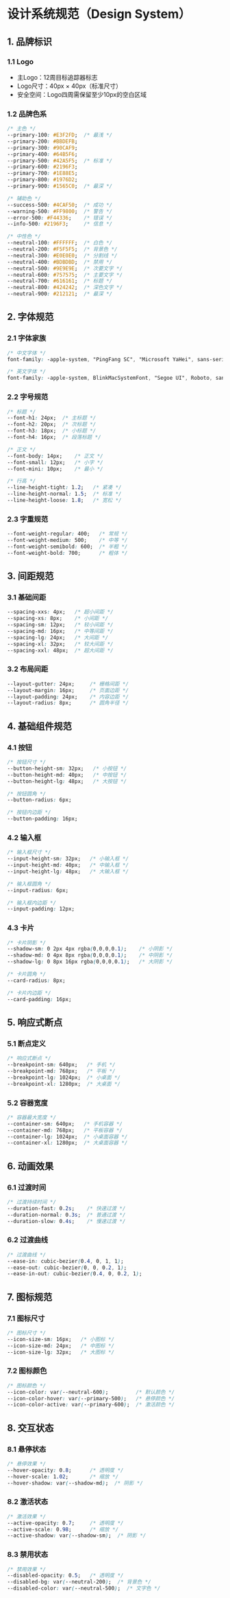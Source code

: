 # 设计系统规范（Design System）

## 1. 品牌标识

### 1.1 Logo
- 主Logo：12周目标追踪器标志
- Logo尺寸：40px × 40px（标准尺寸）
- 安全空间：Logo四周需保留至少10px的空白区域

### 1.2 品牌色系
```css
/* 主色 */
--primary-100: #E3F2FD;  /* 最浅 */
--primary-200: #BBDEFB;
--primary-300: #90CAF9;
--primary-400: #64B5F6;
--primary-500: #42A5F5;  /* 标准 */
--primary-600: #2196F3;
--primary-700: #1E88E5;
--primary-800: #1976D2;
--primary-900: #1565C0;  /* 最深 */

/* 辅助色 */
--success-500: #4CAF50;  /* 成功 */
--warning-500: #FF9800;  /* 警告 */
--error-500: #F44336;    /* 错误 */
--info-500: #2196F3;     /* 信息 */

/* 中性色 */
--neutral-100: #FFFFFF;  /* 白色 */
--neutral-200: #F5F5F5;  /* 背景色 */
--neutral-300: #E0E0E0;  /* 分割线 */
--neutral-400: #BDBDBD;  /* 禁用 */
--neutral-500: #9E9E9E;  /* 次要文字 */
--neutral-600: #757575;  /* 主要文字 */
--neutral-700: #616161;  /* 标题 */
--neutral-800: #424242;  /* 深色文字 */
--neutral-900: #212121;  /* 最深 */
```

## 2. 字体规范

### 2.1 字体家族
```css
/* 中文字体 */
font-family: -apple-system, "PingFang SC", "Microsoft YaHei", sans-serif;

/* 英文字体 */
font-family: -apple-system, BlinkMacSystemFont, "Segoe UI", Roboto, sans-serif;
```

### 2.2 字号规范
```css
/* 标题 */
--font-h1: 24px;  /* 主标题 */
--font-h2: 20px;  /* 次标题 */
--font-h3: 18px;  /* 小标题 */
--font-h4: 16px;  /* 段落标题 */

/* 正文 */
--font-body: 14px;    /* 正文 */
--font-small: 12px;   /* 小字 */
--font-mini: 10px;    /* 最小 */

/* 行高 */
--line-height-tight: 1.2;   /* 紧凑 */
--line-height-normal: 1.5;  /* 标准 */
--line-height-loose: 1.8;   /* 宽松 */
```

### 2.3 字重规范
```css
--font-weight-regular: 400;   /* 常规 */
--font-weight-medium: 500;    /* 中等 */
--font-weight-semibold: 600;  /* 半粗 */
--font-weight-bold: 700;      /* 粗体 */
```

## 3. 间距规范

### 3.1 基础间距
```css
--spacing-xxs: 4px;   /* 超小间距 */
--spacing-xs: 8px;    /* 小间距 */
--spacing-sm: 12px;   /* 较小间距 */
--spacing-md: 16px;   /* 中等间距 */
--spacing-lg: 24px;   /* 大间距 */
--spacing-xl: 32px;   /* 较大间距 */
--spacing-xxl: 48px;  /* 超大间距 */
```

### 3.2 布局间距
```css
--layout-gutter: 24px;     /* 栅格间距 */
--layout-margin: 16px;     /* 页面边距 */
--layout-padding: 24px;    /* 内容边距 */
--layout-radius: 8px;      /* 圆角半径 */
```

## 4. 基础组件规范

### 4.1 按钮
```css
/* 按钮尺寸 */
--button-height-sm: 32px;   /* 小按钮 */
--button-height-md: 40px;   /* 中按钮 */
--button-height-lg: 48px;   /* 大按钮 */

/* 按钮圆角 */
--button-radius: 6px;

/* 按钮内边距 */
--button-padding: 16px;
```

### 4.2 输入框
```css
/* 输入框尺寸 */
--input-height-sm: 32px;   /* 小输入框 */
--input-height-md: 40px;   /* 中输入框 */
--input-height-lg: 48px;   /* 大输入框 */

/* 输入框圆角 */
--input-radius: 6px;

/* 输入框内边距 */
--input-padding: 12px;
```

### 4.3 卡片
```css
/* 卡片阴影 */
--shadow-sm: 0 2px 4px rgba(0,0,0,0.1);    /* 小阴影 */
--shadow-md: 0 4px 8px rgba(0,0,0,0.1);    /* 中阴影 */
--shadow-lg: 0 8px 16px rgba(0,0,0,0.1);   /* 大阴影 */

/* 卡片圆角 */
--card-radius: 8px;

/* 卡片内边距 */
--card-padding: 16px;
```

## 5. 响应式断点

### 5.1 断点定义
```css
/* 响应式断点 */
--breakpoint-sm: 640px;   /* 手机 */
--breakpoint-md: 768px;   /* 平板 */
--breakpoint-lg: 1024px;  /* 小桌面 */
--breakpoint-xl: 1280px;  /* 大桌面 */
```

### 5.2 容器宽度
```css
/* 容器最大宽度 */
--container-sm: 640px;   /* 手机容器 */
--container-md: 768px;   /* 平板容器 */
--container-lg: 1024px;  /* 小桌面容器 */
--container-xl: 1280px;  /* 大桌面容器 */
```

## 6. 动画效果

### 6.1 过渡时间
```css
/* 过渡持续时间 */
--duration-fast: 0.2s;    /* 快速过渡 */
--duration-normal: 0.3s;  /* 普通过渡 */
--duration-slow: 0.4s;    /* 慢速过渡 */
```

### 6.2 过渡曲线
```css
/* 过渡曲线 */
--ease-in: cubic-bezier(0.4, 0, 1, 1);
--ease-out: cubic-bezier(0, 0, 0.2, 1);
--ease-in-out: cubic-bezier(0.4, 0, 0.2, 1);
```

## 7. 图标规范

### 7.1 图标尺寸
```css
/* 图标尺寸 */
--icon-size-sm: 16px;   /* 小图标 */
--icon-size-md: 24px;   /* 中图标 */
--icon-size-lg: 32px;   /* 大图标 */
```

### 7.2 图标颜色
```css
/* 图标颜色 */
--icon-color: var(--neutral-600);         /* 默认颜色 */
--icon-color-hover: var(--primary-500);   /* 悬停颜色 */
--icon-color-active: var(--primary-600);  /* 激活颜色 */
```

## 8. 交互状态

### 8.1 悬停状态
```css
/* 悬停效果 */
--hover-opacity: 0.8;      /* 透明度 */
--hover-scale: 1.02;       /* 缩放 */
--hover-shadow: var(--shadow-md);  /* 阴影 */
```

### 8.2 激活状态
```css
/* 激活效果 */
--active-opacity: 0.7;     /* 透明度 */
--active-scale: 0.98;      /* 缩放 */
--active-shadow: var(--shadow-sm);  /* 阴影 */
```

### 8.3 禁用状态
```css
/* 禁用效果 */
--disabled-opacity: 0.5;   /* 透明度 */
--disabled-bg: var(--neutral-200);  /* 背景色 */
--disabled-color: var(--neutral-500);  /* 文字色 */
``` 